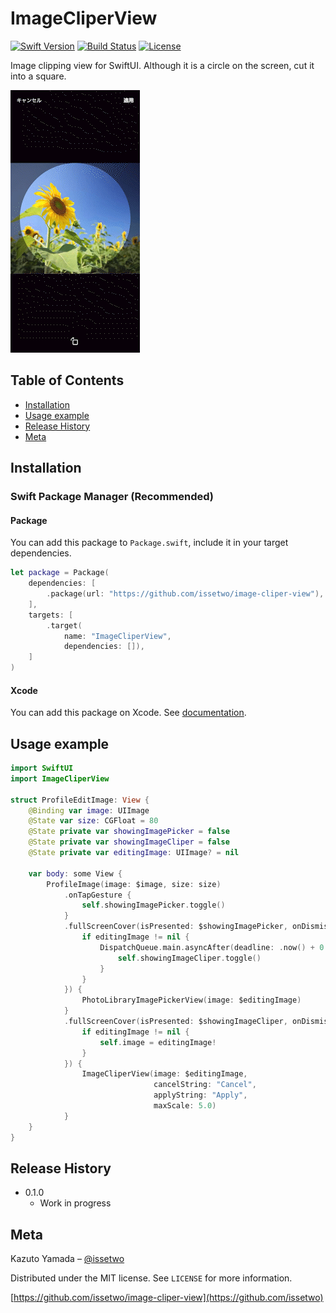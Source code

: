 # ImageCliperView

[![Swift Version][swift-image]][swift-url]
[![Build Status][travis-image]][travis-url]
[![License][license-image]][license-url]

Image clipping view for SwiftUI.
Although it is a circle on the screen, cut it into a square.

![](Resources/preview.gif)

## Table of Contents

- [Installation](#installation)
- [Usage example](#usage-example)
- [Release History](#release-history)
- [Meta](#meta)

## Installation

### Swift Package Manager (Recommended)

#### Package

You can add this package to `Package.swift`, include it in your target dependencies.

```swift
let package = Package(
    dependencies: [
        .package(url: "https://github.com/issetwo/image-cliper-view"),
    ],
    targets: [
        .target(
            name: "ImageCliperView",
            dependencies: []),
    ]
)
```

#### Xcode

You can add this package on Xcode.
See [documentation](https://developer.apple.com/documentation/swift_packages/adding_package_dependencies_to_your_app).

## Usage example

```swift
import SwiftUI
import ImageCliperView

struct ProfileEditImage: View {
    @Binding var image: UIImage
    @State var size: CGFloat = 80
    @State private var showingImagePicker = false
    @State private var showingImageCliper = false
    @State private var editingImage: UIImage? = nil

    var body: some View {
        ProfileImage(image: $image, size: size)
            .onTapGesture {
                self.showingImagePicker.toggle()
            }
            .fullScreenCover(isPresented: $showingImagePicker, onDismiss: {
                if editingImage != nil {
                    DispatchQueue.main.asyncAfter(deadline: .now() + 0.01) {
                        self.showingImageCliper.toggle()
                    }
                }
            }) {
                PhotoLibraryImagePickerView(image: $editingImage)
            }
            .fullScreenCover(isPresented: $showingImageCliper, onDismiss: {
                if editingImage != nil {
                    self.image = editingImage!
                }
            }) {
                ImageCliperView(image: $editingImage,
                                cancelString: "Cancel",
                                applyString: "Apply",
                                maxScale: 5.0)
            }
    }
}
```

## Release History

* 0.1.0
    * Work in progress

## Meta

Kazuto Yamada – [@issetwo](https://twitter.com/issetwo)

Distributed under the MIT license. See ``LICENSE`` for more information.

[https://github.com/issetwo/image-cliper-view](https://github.com/issetwo)

[swift-image]:https://img.shields.io/badge/swift-5.0-orange.svg
[swift-url]: https://swift.org/
[license-image]: https://img.shields.io/badge/License-MIT-blue.svg
[license-url]: LICENSE
[travis-image]: https://img.shields.io/travis/dbader/node-datadog-metrics/master.svg
[travis-url]: https://travis-ci.org/dbader/node-datadog-metrics
